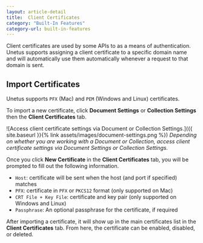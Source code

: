 ```yaml
---
layout: article-detail
title:  Client Certificates
category: "Built-In Features"
category-url: built-in-features
---
```


Client certificates are used by some APIs to as a means of authentication. Unetus supports assigning a client certificate to a specific domain name and will automatically use them automatically whenever a request to that domain is sent.

## Import Certificates

Unetus supports `PFX` (Mac) and `PEM` (Windows and Linux) certificates. 

To import a new certificate, click **Document Settings** or **Collection Settings** then the **Client Certificates** tab. 

![Access client certificate settings via Document or Collection Settings.]({{ site.baseurl }}{% link assets/images/document-settings.png %})
_Depending on whether you are working with a Document or Collection, access client certificate settings via Document Settings or Collection Settings._

Once you click **New Certificate** in the **Client Certificates** tab, you will be prompted to fill out the following information. 

* `Host`: certificate will be sent when the host (and port if specified) matches
* `PFX`: certificate in `PFX` or `PKCS12` format (only supported on Mac)
* `CRT File + Key File`: certificate and key pair (only supported on Windows and Linux)
* `Passphrase`: An optional passphrase for the certificate, if required

After importing a certificate, it will show up in the main certificates list in the **Client Certificates** tab. From here, the certificate can be enabled, disabled, or deleted.
